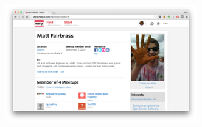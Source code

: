 [![Screenshot of Matt's Meetup profile](assets/images/social-media-meetup.png)](http://www.meetup.com/members/12906378)
